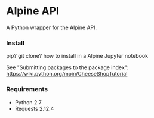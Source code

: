 Alpine API
==========
A Python wrapper for the Alpine API.

### Install
pip? git clone? how to install in a Alpine Jupyter notebook

See "Submitting packages to the package index": https://wiki.python.org/moin/CheeseShopTutorial


### Requirements
* Python 2.7
* Requests 2.12.4

